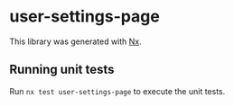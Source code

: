 # user-settings-page

This library was generated with [Nx](https://nx.dev).

## Running unit tests

Run `nx test user-settings-page` to execute the unit tests.
